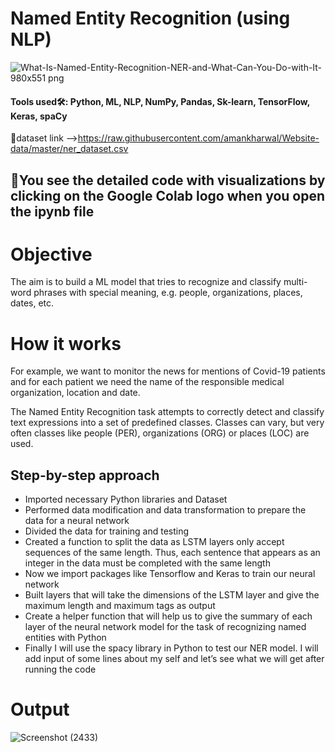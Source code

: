 # Named Entity Recognition (using NLP)

![What-Is-Named-Entity-Recognition-NER-and-What-Can-You-Do-with-It-980x551 png](https://github.com/SyedsProjectPortfolio45/Named-Entity-Recognition-NLP-/assets/147240839/753d2238-f9de-4075-80bb-48997a86f988)

#### Tools used🛠: Python, ML, NLP, NumPy, Pandas, Sk-learn, TensorFlow, Keras, spaCy
🔗dataset link -->https://raw.githubusercontent.com/amankharwal/Website-data/master/ner_dataset.csv 

## 🚧You see the detailed code with visualizations by clicking on the Google Colab logo when you open the ipynb file

# Objective
The aim is to build a ML model that tries to recognize and classify multi-word phrases with special meaning, e.g. people, organizations, places, dates, etc.

# How it works
For example, we want to monitor the news for mentions of Covid-19 patients and for each patient we need the name of the responsible medical organization, location and date.

The Named Entity Recognition task attempts to correctly detect and classify text expressions into a set of predefined classes. Classes can vary, but very often classes like people (PER), organizations (ORG) or places (LOC) are used.

## Step-by-step approach
- Imported necessary Python libraries and Dataset
- Performed data modification and data transformation to prepare the data for a neural network
- Divided the data for training and testing
- Created a function to split the data as LSTM layers only accept sequences of the same length. Thus, each sentence that appears as an integer in the data must be completed with the same length
- Now we import packages like Tensorflow and Keras to train our neural network
- Built layers that will take the dimensions of the LSTM layer and give the maximum length and maximum tags as output
- Create a helper function that will help us to give the summary of each layer of the neural network model for the task of recognizing named entities with Python
- Finally I will use the spacy library in Python to test our NER model. I will add input of some lines about my self and let’s see what we will get after running the code

# Output
![Screenshot (2433)](https://github.com/SyedsProjectPortfolio45/Named-Entity-Recognition-NLP-/assets/147240839/bf504a5b-fcae-4b26-b741-1736da345461)




